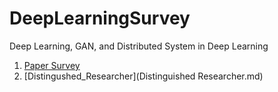 # DeepLearningSurvey
Deep Learning, GAN, and Distributed System in Deep Learning

1. [Paper Survey](./Paper_Survey.md)
2. [Distingushed_Researcher](Distinguished Researcher.md)
